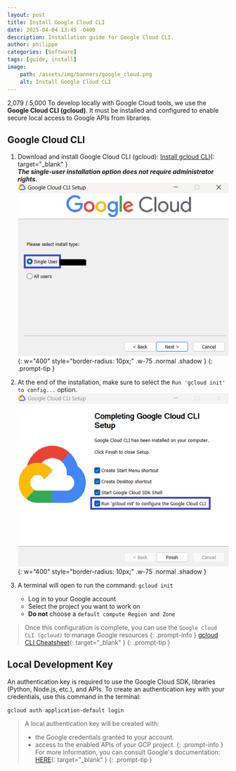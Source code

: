 ```yaml
---
layout: post
title: Install Google Cloud CLI
date: 2025-04-04 13:45 -0400
description: Installation guide for Google Cloud CLI.
author: philippe
categories: [Software]
tags: [guide, install]
image: 
    path: /assets/img/banners/google_cloud.png
    alt: Install Google Cloud CLI
---
```



2,079 / 5,000
To develop locally with Google Cloud tools, we use the **Google Cloud CLI (gcloud)**. It must be installed and configured to enable secure local access to Google APIs from libraries.

## Google Cloud CLI

1. Download and install Google Cloud CLI (gcloud): [Install gcloud CLI](https://cloud.google.com/sdk/docs/install?hl=en){: target="_blank" }  
    ***The single-user installation option does not require administrator rights.***  
    ![installation 1](/assets/img/installation/gcloud/installation_1.png){: w="400" style="border-radius: 10px;" .w-75 .normal .shadow }
{: .prompt-tip }

1. At the end of the installation, make sure to select the `Run 'gcloud init' to config...` option.  
    ![installation 2](/assets/img/installation/gcloud/installation_2.png){: w="400" style="border-radius: 10px;" .w-75 .normal .shadow }

1. A terminal will open to run the command: `gcloud init`
    - Log in to your Google account
    - Select the project you want to work on
    - **Do not** choose a `default compute Region and Zone`

> Once this configuration is complete, you can use the `Google Cloud CLI (gcloud)` to manage Google resources
{: .prompt-info }
> [gcloud CLI Cheatsheet](https://cloud.google.com/sdk/docs/cheatsheet?hl=en){: target="_blank" }
{: .prompt-tip }

## Local Development Key

An authentication key is required to use the Google Cloud SDK, libraries (Python, Node.js, etc.), and APIs. To create an authentication key with your credentials, use this command in the terminal:

```shell
gcloud auth application-default login
```

> A local authentication key will be created with:
>
> - the Google credentials granted to your account.
> - access to the enabled APIs of your GCP project.
{: .prompt-info }
> For more information, you can consult Google's documentation: [HERE](https://cloud.google.com/docs/authentication/provide-credentials-adc?hl=en#how-to){: target="_blank" }
{: .prompt-tip }
